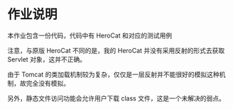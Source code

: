# 作业说明

本作业包含一份代码，代码中有 HeroCat 和对应的测试用例

注意，与原版 HeroCat 不同的是，我的 HeroCat 并没有采用反射的形式去获取 Servlet 对象，这并不正确。

由于 Tomcat 的类加载机制较为复杂，仅仅是一层反射并不能很好的模拟这种机制，故完全没有模拟。

另外，静态文件访问功能会允许用户下载 class 文件，这是一个未解决的弱点。